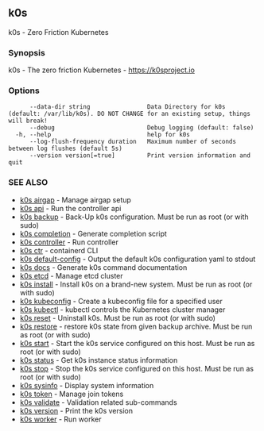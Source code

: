 ## k0s

k0s - Zero Friction Kubernetes

### Synopsis

k0s - The zero friction Kubernetes - https://k0sproject.io

### Options

```
      --data-dir string                Data Directory for k0s (default: /var/lib/k0s). DO NOT CHANGE for an existing setup, things will break!
      --debug                          Debug logging (default: false)
  -h, --help                           help for k0s
      --log-flush-frequency duration   Maximum number of seconds between log flushes (default 5s)
      --version version[=true]         Print version information and quit
```

### SEE ALSO

* [k0s airgap](k0s_airgap.md)	 - Manage airgap setup
* [k0s api](k0s_api.md)	 - Run the controller api
* [k0s backup](k0s_backup.md)	 - Back-Up k0s configuration. Must be run as root (or with sudo)
* [k0s completion](k0s_completion.md)	 - Generate completion script
* [k0s controller](k0s_controller.md)	 - Run controller
* [k0s ctr](k0s_ctr.md)	 - containerd CLI
* [k0s default-config](k0s_default-config.md)	 - Output the default k0s configuration yaml to stdout
* [k0s docs](k0s_docs.md)	 - Generate k0s command documentation
* [k0s etcd](k0s_etcd.md)	 - Manage etcd cluster
* [k0s install](k0s_install.md)	 - Install k0s on a brand-new system. Must be run as root (or with sudo)
* [k0s kubeconfig](k0s_kubeconfig.md)	 - Create a kubeconfig file for a specified user
* [k0s kubectl](k0s_kubectl.md)	 - kubectl controls the Kubernetes cluster manager
* [k0s reset](k0s_reset.md)	 - Uninstall k0s. Must be run as root (or with sudo)
* [k0s restore](k0s_restore.md)	 - restore k0s state from given backup archive. Must be run as root (or with sudo)
* [k0s start](k0s_start.md)	 - Start the k0s service configured on this host. Must be run as root (or with sudo)
* [k0s status](k0s_status.md)	 - Get k0s instance status information
* [k0s stop](k0s_stop.md)	 - Stop the k0s service configured on this host. Must be run as root (or with sudo)
* [k0s sysinfo](k0s_sysinfo.md)	 - Display system information
* [k0s token](k0s_token.md)	 - Manage join tokens
* [k0s validate](k0s_validate.md)	 - Validation related sub-commands
* [k0s version](k0s_version.md)	 - Print the k0s version
* [k0s worker](k0s_worker.md)	 - Run worker

